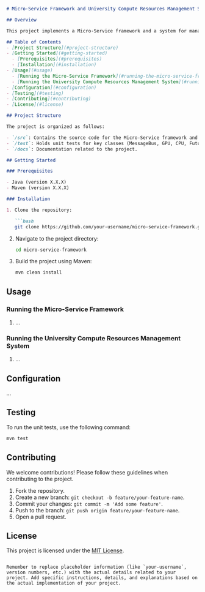 ```markdown
# Micro-Service Framework and University Compute Resources Management System

## Overview

This project implements a Micro-Service framework and a system for managing university compute resources. The Micro-Service framework consists of a Message-Bus and Micro-Services, while the compute resources management system handles events related to training and testing models.

## Table of Contents
- [Project Structure](#project-structure)
- [Getting Started](#getting-started)
  - [Prerequisites](#prerequisites)
  - [Installation](#installation)
- [Usage](#usage)
  - [Running the Micro-Service Framework](#running-the-micro-service-framework)
  - [Running the University Compute Resources Management System](#running-the-university-compute-resources-management-system)
- [Configuration](#configuration)
- [Testing](#testing)
- [Contributing](#contributing)
- [License](#license)

## Project Structure

The project is organized as follows:

- `/src`: Contains the source code for the Micro-Service framework and the compute resources management system.
- `/test`: Holds unit tests for key classes (MessageBus, GPU, CPU, Future).
- `/docs`: Documentation related to the project.

## Getting Started

### Prerequisites

- Java (version X.X.X)
- Maven (version X.X.X)

### Installation

1. Clone the repository:

   ```bash
   git clone https://github.com/your-username/micro-service-framework.git
   ```

2. Navigate to the project directory:

   ```bash
   cd micro-service-framework
   ```

3. Build the project using Maven:

   ```bash
   mvn clean install
   ```

## Usage

### Running the Micro-Service Framework

1. ...

### Running the University Compute Resources Management System

1. ...

## Configuration

...

## Testing

To run the unit tests, use the following command:

```bash
mvn test
```

## Contributing

We welcome contributions! Please follow these guidelines when contributing to the project.

1. Fork the repository.
2. Create a new branch: `git checkout -b feature/your-feature-name`.
3. Commit your changes: `git commit -m 'Add some feature'`.
4. Push to the branch: `git push origin feature/your-feature-name`.
5. Open a pull request.

## License

This project is licensed under the [MIT License](LICENSE).
```

Remember to replace placeholder information (like `your-username`, version numbers, etc.) with the actual details related to your project. Add specific instructions, details, and explanations based on the actual implementation of your project.
